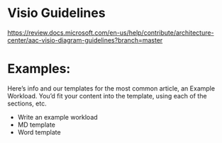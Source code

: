 # Visio Guidelines
https://review.docs.microsoft.com/en-us/help/contribute/architecture-center/aac-visio-diagram-guidelines?branch=master

# Examples:

Here’s info and our templates for the most common article, an Example Workload. You’d fit your content into the template, using each of the sections, etc.
- Write an example workload
- MD template
- Word template
